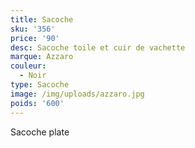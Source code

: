 ```yaml
---
title: Sacoche
sku: '356'
price: '90'
desc: Sacoche toile et cuir de vachette
marque: Azzaro
couleur:
  - Noir
type: Sacoche
image: /img/uploads/azzaro.jpg
poids: '600'
---
```

Sacoche plate
